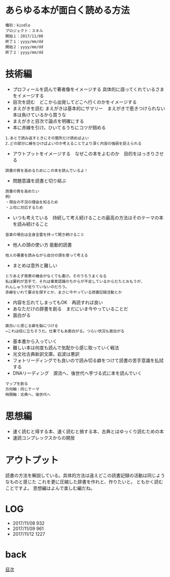 # あらゆる本が面白く読める方法

    種別：kindle
    プロジェクト：スキル
    開始１：2017/11/08
    終了１：yyyy/mm/dd
    開始２：yyyy/mm/dd
    終了２：yyyy/mm/dd

# 技術編
- プロフィールを読んで著者像をイメージする 具体的に語ってくれているさまをイメージする
- 目次を読む　どこから出発してどこへ行くのかをイメージする
- まえがきを読む まえがきは基本的にサマリー　まえがきで惹きつけられない本は負けているから買うな
- まえがきと目次で論点を明確にする
- 本に赤線を引け。ひいてるうちにコツが掴める
```
1.あとで読み返すときにその箇所だけ読めばよい
2.どの部分に線をひけばよいのか考えることでより深く内容の強弱を捉えられる
```
- アウトプットをイメージする　なぜこの本をよむのか　目的をはっきりさせる
```
読書の質を高めるためにこの本を読んでいるよ！
```
- 問題意識を読書と切り結ぶ
```
読書の質を高めたい
例）
・現在の不況の理由を知るため
・上司に対応するため
```
- いつも考えている　持続して考え続けることの最高の方法はそのテーマの本を読み続けること
```
音楽の場合は全身全霊を持って聞き続けること
```
- 他人の頭の使い方 能動的読書
```
他人の著書を読みながら自分の頭を使って考える
```
- まとめは意外と難しい
```
とりあえず発表の機会がなくても書け。そのうちうまくなる
私は要約が苦手で、それは事実認識のちからが不足しているからだたとおもうが、
れんしゅうが足りていないのだろう。
赤線をいれて要点を探すとか、まさに今やっている読書記録活動とか
```
- 内容を忘れてしまってもOK　再読すれば良い
- あなただけの辞書を創る　まだにいま今やっていることだ
- 面白がる
```
面白いと感じる癖を脳につける
→これは役に立ちそうだ。仕事でもあ面白がる。つらい状況も面白がる
```
- 基本書から入っていく
- 難しい本は何度も読んで気配から感じ取っていく戦法
- 光文社古典新訳文庫。岩波は悪訳
- フォトリーディングでも良いので読み切る癖をつけて読書の苦手意識を払拭する
- DNAリーディング　源流へ、後世代へ芋づる式に本を読んでいく
```
マップを創る
方向軸：同じテーマ
時間軸：古典へ、後世代へ
```
# 思想編
- 速く読むと得する本、速く読むと損する本、古典とはゆっくり読むための本
- 速読コンプレックスからの開放


# アウトプット
読書の方法を解説している。具体的方法は違えどこの読書記録の活動は同じようなものと感じた
これを更に圧縮した辞書を作れと、作りたいと。
ともかく読むことですよ。
思想編はよんで楽しむ編だね。


# LOG
- 2017/11/08 932
- 2017/11/09 961
- 2017/11/12 1227

# back
[目次](README.md)

